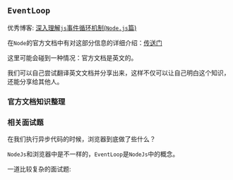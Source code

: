 ## `EventLoop`
优秀博客: [深入理解`js`事件循环机制(`Node.js`篇)](http://lynnelv.github.io/js-event-loop-nodejs)

在`Node`的官方文档中有对这部分信息的详细介绍：[传送门](https://nodejs.org/zh-cn/docs/guides/event-loop-timers-and-nexttick/)

这里可能会碰到一种情况：官方文档是英文的。

我们可以自己尝试翻译英文文档并分享出来，这样不仅可以让自己明白这个知识，还能分享给其他人。

### 官方文档知识整理

### 相关面试题
在我们执行异步代码的时候，浏览器到底做了些什么？

`NodeJs`和浏览器中是不一样的，`EventLoop`是`NodeJs`中的概念。

一道比较复杂的面试题:
